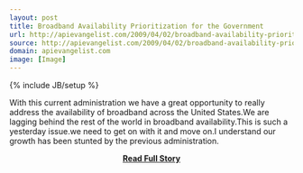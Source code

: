 ```yaml
---
layout: post
title: Broadband Availability Prioritization for the Government
url: http://apievangelist.com/2009/04/02/broadband-availability-prioritization-for-the-government/
source: http://apievangelist.com/2009/04/02/broadband-availability-prioritization-for-the-government/
domain: apievangelist.com
image: [Image]
---
```

{% include JB/setup %}<p>With this current administration we have a great opportunity to really address the availability of broadband across the United States.We are lagging behind the rest of the world in broadband availability.This is such a yesterday issue.we need to get on with it and move on.I understand our growth has been stunted by the previous administration.</p>
<center><p><a href="http://apievangelist.com/2009/04/02/broadband-availability-prioritization-for-the-government/" style='padding:25px; font-sze:18px; font-weight: bold;'>Read Full Story</a></p></center>
